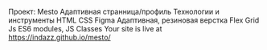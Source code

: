 Проект: Mesto
Адаптивная странница/профиль
Технологии и инструменты
HTML
CSS
Figma
Адаптивная, резиновая верстка
Flex
Grid
Js
ES6 modules, JS Classes
Your site is live at https://indazz.github.io/mesto/
